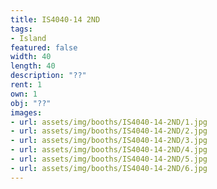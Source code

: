 ```yaml
---
title: IS4040-14 2ND
tags:
- Island
featured: false
width: 40
length: 40
description: "??"
rent: 1
own: 1
obj: "??"
images:
- url: assets/img/booths/IS4040-14-2ND/1.jpg
- url: assets/img/booths/IS4040-14-2ND/2.jpg
- url: assets/img/booths/IS4040-14-2ND/3.jpg
- url: assets/img/booths/IS4040-14-2ND/4.jpg
- url: assets/img/booths/IS4040-14-2ND/5.jpg
- url: assets/img/booths/IS4040-14-2ND/6.jpg
---
```


